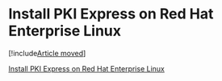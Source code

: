 ﻿# Install PKI Express on Red Hat Enterprise Linux

[!include[Article moved](../../../includes/article-moved.md)]

[Install PKI Express on Red Hat Enterprise Linux](linux-rhel.md)
